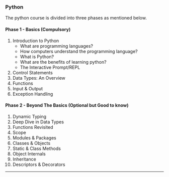 ### Python

The python course is divided into three phases as mentioned below.

#### Phase 1 - Basics (Compulsory)

1. Introduction to Python
    * What are programming languages?
    * How computers understand the programming language?
    * What is Python?
    * What are the benefits of learning python?
    * The Interactive Prompt/REPL
2. Control Statements
3. Data Types: An Overview
4. Functions
5. Input & Output
6. Exception Handling


#### Phase 2 - Beyond The Basics (Optional but Good to know)

1. Dynamic Typing
2. Deep Dive in Data Types
3. Functions Revisited
4. Scope
5. Modules & Packages
6. Classes & Objects
7. Static & Class Methods
8. Object Internals
9. Inheritance
10. Descriptors & Decorators

<hr>